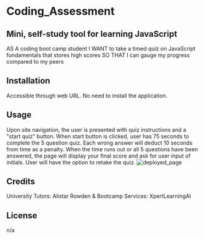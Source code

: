 # Coding_Assessment

## Mini, self-study tool for learning JavaScript

AS A coding boot camp student
I WANT to take a timed quiz on JavaScript fundamentals that stores high scores
SO THAT I can gauge my progress compared to my peers


## Installation
Accessible through web URL. No need to install the application.

## Usage
Upon site navigation, the user is presented with quiz instructions and a "start quiz" button.
When start button is clicked, user has 75 seconds to complete the 5 question quiz.
Each wrong answer will deduct 10 seconds from time as a penalty.
When the time runs out or all 5 questions have been answered, the page will display your final score and ask for user input of initials.
User will have the option to retake the quiz.
    ![deployed_page](assets/mock-up.png)

## Credits
University Tutors: Alistar Rowden & Bootcamp Services: XpertLearningAI

## License
n/a
